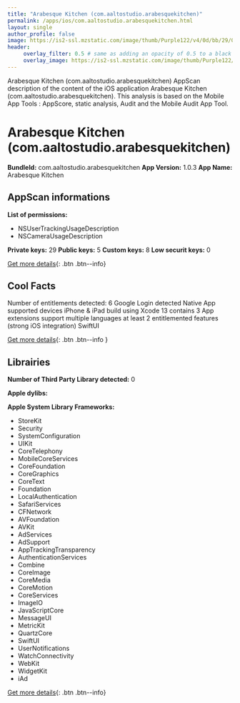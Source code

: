 ```yaml
---
title: "Arabesque Kitchen (com.aaltostudio.arabesquekitchen)"
permalink: /apps/ios/com.aaltostudio.arabesquekitchen.html
layout: single
author_profile: false
image: https://is2-ssl.mzstatic.com/image/thumb/Purple122/v4/0d/bb/29/0dbb29b3-fd54-5f4c-5206-620234d8155f/AppIcon-1x_U007emarketing-0-7-0-85-220.png/512x512bb.jpg
header: 
     overlay_filter: 0.5 # same as adding an opacity of 0.5 to a black background
     overlay_image: https://is2-ssl.mzstatic.com/image/thumb/Purple122/v4/0d/bb/29/0dbb29b3-fd54-5f4c-5206-620234d8155f/AppIcon-1x_U007emarketing-0-7-0-85-220.png/512x512bb.jpg
---
```

Arabesque Kitchen (com.aaltostudio.arabesquekitchen) AppScan description of the content of the iOS application Arabesque Kitchen (com.aaltostudio.arabesquekitchen). This analysis is based on the Mobile App Tools : AppScore, static analysis, Audit and the Mobile Audit App Tool.

# Arabesque Kitchen (com.aaltostudio.arabesquekitchen)

**BundleId:** com.aaltostudio.arabesquekitchen
**App Version:** 1.0.3
**App Name:** Arabesque Kitchen


## AppScan informations 

**List of permissions:** 
- NSUserTrackingUsageDescription
- NSCameraUsageDescription
  
  
**Private keys:** 29
**Public keys:** 5
**Custom keys:** 8
**Low securit keys:** 0
  
[Get more details](/pricing.html){: .btn .btn--info}

## Cool Facts

Number of entitlements detected: 6
Google Login detected
Native App
supported devices iPhone & iPad
build using Xcode 13
contains 3 App extensions
support multiple languages
at least 2 entitlemented features (strong iOS integration)
SwiftUI
  
[Get more details](/pricing.html){: .btn .btn--info }

## Librairies 
**Number of Third Party Library detected:** 0


**Apple dylibs:**


**Apple System Library Frameworks:**
- StoreKit
- Security
- SystemConfiguration
- UIKit
- CoreTelephony
- MobileCoreServices
- CoreFoundation
- CoreGraphics
- CoreText
- Foundation
- LocalAuthentication
- SafariServices
- CFNetwork
- AVFoundation
- AVKit
- AdServices
- AdSupport
- AppTrackingTransparency
- AuthenticationServices
- Combine
- CoreImage
- CoreMedia
- CoreMotion
- CoreServices
- ImageIO
- JavaScriptCore
- MessageUI
- MetricKit
- QuartzCore
- SwiftUI
- UserNotifications
- WatchConnectivity
- WebKit
- WidgetKit
- iAd


  
[Get more details](/pricing.html){: .btn .btn--info}

